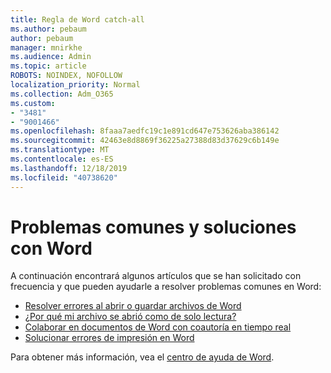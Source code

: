 ```yaml
---
title: Regla de Word catch-all
ms.author: pebaum
author: pebaum
manager: mnirkhe
ms.audience: Admin
ms.topic: article
ROBOTS: NOINDEX, NOFOLLOW
localization_priority: Normal
ms.collection: Adm_O365
ms.custom:
- "3481"
- "9001466"
ms.openlocfilehash: 8faaa7aedfc19c1e891cd647e753626aba386142
ms.sourcegitcommit: 42463e8d8869f36225a27388d83d37629c6b149e
ms.translationtype: MT
ms.contentlocale: es-ES
ms.lasthandoff: 12/18/2019
ms.locfileid: "40738620"
---
```

# <a name="common-issues-and-resolutions-with-word"></a>Problemas comunes y soluciones con Word

A continuación encontrará algunos artículos que se han solicitado con frecuencia y que pueden ayudarle a resolver problemas comunes en Word:

- [Resolver errores al abrir o guardar archivos de Word](https://docs.microsoft.com/alchemyinsights/errors-opening-or-saving-files)
- [¿Por qué mi archivo se abrió como de solo lectura?](https://support.office.com/article/why-did-my-file-open-read-only-3ab4b792-da50-4b38-8628-14c64e1f1d15)
- [Colaborar en documentos de Word con coautoría en tiempo real](https://support.office.com/article/collaborate-on-word-documents-with-real-time-co-authoring-7dd3040c-3f30-4fdd-bab0-8586492a1f1d?wt.mc_id=fsn_word_share_and_coauthor)
- [Solucionar errores de impresión en Word](https://docs.microsoft.com/office/troubleshoot/word/print-failures-in-word)

Para obtener más información, vea el [centro de ayuda de Word](https://support.office.com/word).
